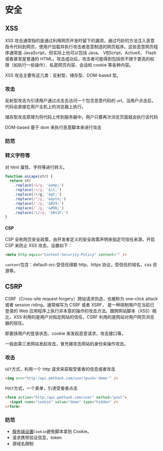 # 安全

## XSS

XSS 攻击通常指的是通过利用网页开发时留下的漏洞，通过巧妙的方法注入恶意指令代码到网页，使用户加载并执行攻击者恶意制造的网页程序。这些恶意网页程序通常是 JavaScript，但实际上也可以包括 Java、 VBScript、ActiveX、 Flash 或者甚至是普通的 HTML。攻击成功后，攻击者可能得到包括但不限于更高的权限（如执行一些操作）、私密网页内容、会话和 cookie 等各种内容。

XSS 攻击主要有这几类：反射型、储存型、DOM-based 型。

### 攻击

反射型攻击为引诱用户通过点击去访问一个包含恶意代码的 url，当用户点击后，代码会直接在用户主机上的浏览器上执行。

储存型攻击原理为将代码上传到服务器中，用户只要再次浏览页面就会执行该代码

DOM-based 基于 dom 来执行恶意脚本来进行攻击

### 防范

### 转义字符等

对 html 属性、字符等进行转义。

```js
function escape(str) {
  return str
    .replace(/&/g, '&amp;')
    .replace(/</g, '&lt;')
    .replace(/>/g, '&gt;')
    .replace(/"/g, '&quto;')
    .replace(/'/g, '&#39;')
    .replace(/`/g, '&#96;')
    .replace(/\//g, '&#x2F;')
}
```

#### CSP

CSP 全称网页安全政策，由开发者定义的安全政策声明来指定可信任来源。开启 CSP 来防止 XSS 攻击，设置如下：

```html
<meta http-equiv="Content-Security-Policy" content="" />
```

`content`包含：default-src:受信任得额 http、https 协议，受信任的域名、css 资源等。

## CSRP

CSRF（Cross-site request forgery）跨站请求伪造，也被称为 one-click attack 或者 session riding，通常缩写为 CSRF 或者 XSRF， 是一种挟制用户在当前已登录的 Web 应用程序上执行非本意的操作的攻击方法。跟跨网站脚本（XSS）相比，XSS 利用的是用户对指定网站的信任，CSRF 利用的是网站对用户网页浏览器的信任。

即裹挟用户的登录状态、cookie 来发起恶意请求，攻击接口等。

一般由第三发网站发起攻击，冒充被攻击网站的身份来操作攻击。

### 攻击

`GET`方式，利用一个 http 请求来获取受害者的信息或者攻击

```html
<img src="http:/api.pmthank.com/user?push='demo'" />
```

`POST`方式，一个表单，引诱受害者点击

```html
<form action="http:/api.pmthank.com/user" method="post">
  <input name="cookie" value="demo" type="hidden" />
</form>
```

### 防范

- [服务端设置](/frontEnd/basic/browser/storage.html#服务端)`Cookie`避免脚本拿到 Cookie。
- 请求携带验证信息，token
- 源域名限制
